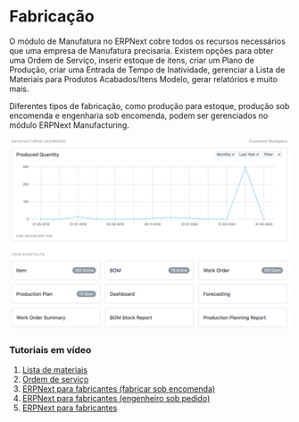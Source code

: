 # Fabricação



O módulo de Manufatura no ERPNext cobre todos os recursos necessários que uma empresa de Manufatura precisaria. Existem opções para obter uma Ordem de Serviço, inserir estoque de itens, criar um Plano de Produção, criar uma Entrada de Tempo de Inatividade, gerenciar a Lista de Materiais para Produtos Acabados/Itens Modelo, gerar relatórios e muito mais.


Diferentes tipos de fabricação, como produção para estoque, produção sob encomenda e engenharia sob encomenda, podem ser gerenciados no módulo ERPNext Manufacturing.


![Mesa de fabricação](/files/manufacturing-deskf28653.png)


### Tutoriais em vídeo


1. [Lista de materiais](/docs/user/videos/learn/bill-of-materials)
2. [Ordem de serviço](/docs/user/videos/learn/work-order)
3. [ERPNext para fabricantes (fabricar sob encomenda)](/docs/user/videos/learn/manufacturing-make-to-order)
4. [ERPNext para fabricantes (engenheiro sob pedido)](/docs/user/videos/learn/manufacturing-engineer-to-order)
5. [ERPNext para fabricantes](/docs/user/videos/learn/manufacturing-make-to-order)



